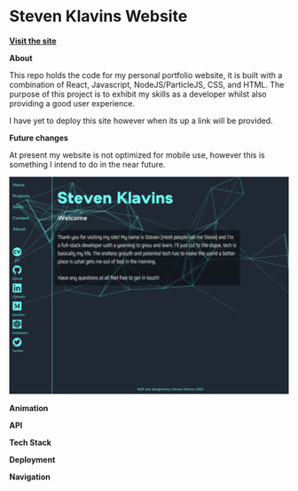 # Steven Klavins Website

**[Visit the site](https://steven-klavins.netlify.app/about)**

**About**

This repo holds the code for my personal portfolio website, it is built with a combination of React, Javascript, NodeJS/ParticleJS, CSS, and HTML. The purpose of this project is to exhibit my skills as a developer whilst also providing a good user experience.

I have yet to deploy this site however when its up a link will be provided.

**Future changes**

At present my website is not optimized for mobile use, however this is something I intend to do in the near future.

![](/README_Screenshot.png)


**Animation**

**API**

**Tech Stack**

**Deployment** 

**Navigation** 

